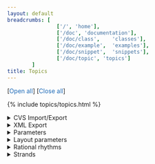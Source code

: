 ```yaml
---
layout: default
breadcrumbs: [
                ['/', 'home'],
                ['/doc', 'documentation'],
                ['/doc/class',    'classes'],
                ['/doc/example',  'examples'],
                ['/doc/snippet',  'snippets'],
                ['/doc/topic', 'topics']
        ]
title: Topics
---
```


[<span style="cursor:pointer; color:#1e6bb8;" onclick="openAllTopics()">Open all</span>]
[<span style="cursor:pointer; color:#1e6bb8;" onclick="closeAllTopics()">Close all</span>]

{% include topics/topics.html %}

<details class="topic-cvs">
<summary>
CVS Import/Export
</summary>
{% include topics/cvs.html %}
</details>

<details class="topic-xml">
<summary>
XML Export
</summary>
{% include topics/xml.html %}
</details>

<details class="topic-parameters">
<summary>
Parameters
</summary>
{% include topics/parameters.html %}
</details>

<details class="topic-layout">
<summary>
Layout parameters
</summary>
{% include topics/layout.html %}
</details>

<details class="topic-rhythms">
<summary>
Rational rhythms
</summary>
{% include topics/rhythms.html %}
</details>

<details class="topic-strands">
<summary>
Strands
</summary>
{% include topics/strand.html %}
</details>

